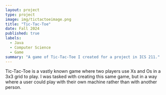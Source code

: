 ```yaml
---
layout: project
type: project
image: img/tictactoeimage.png
title: "Tic-Tac-Toe"
date: Fall 2024
published: true
labels:
  - Java
  - Computer Science
  - Game
summary: "A game of Tic-Tac-Toe I created for a project in ICS 211."
---
```


Tic-Tac-Toe is a vastly known game where two players use Xs and Os in a 3x3 grid to play. I was tasked with creating this same game, but in a way where a user could play with their own machine rather than with another person.
